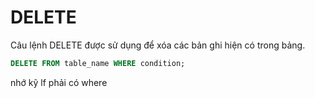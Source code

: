 # DELETE

Câu lệnh DELETE được sử dụng để xóa các bản ghi hiện có trong bảng.

```sql
DELETE FROM table_name WHERE condition;
```

nhớ kỹ lf phải có where
